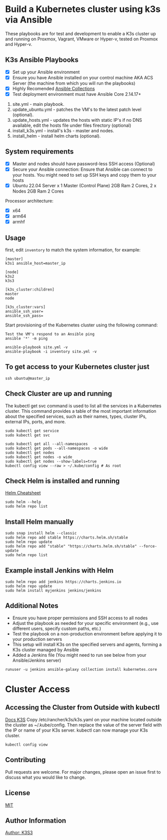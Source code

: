 # Build a Kubernetes cluster using k3s via Ansible

These playbooks are for test and development to enable a K3s cluster up and running on Proxmox, Vagrant, VMware or Hyper-v, tested on Proxmox and Hyper-v.

## K3s Ansible Playbooks

- [X] Set up your Ansible environment
- [X] Ensure you have Ansible installed on your control machine AKA ACS Server (the machine from which you will run the playbooks)
- [x] Highly Recomended [Ansible Collections](https://docs.ansible.com/ansible/latest/collections_guide/collections_installing.html)
- [X] Test deployment environment must have Ansible Core 2.14.17+

1. site.yml - main playbook.
2. update_ubuntu.yml - patches the VM's to the latest patch level (optional).
3. update_hosts.yml - updates the hosts with static IP's if no DNS available, edit the hosts file under files firectory (optional)
4. install_k3s.yml - install's k3s - master and nodes.
5. install_helm - install helm charts (optional).

## System requirements

- [X] Master and nodes should have password-less SSH access (Optional)
- [x] Secure your Ansible connection: Ensure that Ansible can connect to your hosts. You might need to set up SSH keys and copy them to your hosts
- [X] Ubuntu 22.04 Server  x 1 Master (Control Plane) 2GB Ram 2 Cores, 2 x Nodes 2GB Ram 2 Cores

Processor architecture:

- [X] x64
- [X] arm64
- [X] armhf

## Usage

first, edit `inventory` to match the system information, for example:

```
[master]
k3s1 ansible_host=master_ip

[node]
k3s2
k3s3

[k3s_cluster:children]
master
node

[k3s_cluster:vars]
ansible_ssh_user=
ansible_ssh_pass=
```
Start provisioning of the Kubernetes cluster using the following command:

```
Test the VM's respond to an Ansible ping
ansible '*' -m ping

ansible-playbook site.yml -v
ansible-playbook -i inventory site.yml -v

```

## To get access to your **Kubernetes** cluster just

```
ssh ubuntu@master_ip
```

## Check Cluster are up and running
The kubectl get svc command is used to list all the services in a Kubernetes cluster. This command provides a table of the most important information about the specified services, such as their names, types, cluster IPs, external IPs, ports, and more.

```
sudo kubectl get service 
sudo kubectl get svc 

sudo kubectl get all --all-namespaces
sudo kubectl get pods --all-namespaces -o wide
sudo kubectl get nodes
sudo kubectl get nodes -o wide
sudo kubectl get nodes --show-labels=true
kubectl config view --raw > ~/.kube/config # As root
```

## Check Helm is installed and running
[Helm Cheatsheet](https://helm.sh/docs/intro/cheatsheet/)

```
sudo helm --help
sudo helm repo list
```

## Install Helm manually
```
sudo snap install helm --classic
sudo helm repo add stable https://charts.helm.sh/stable
sudo helm repo update
sudo helm repo add "stable" "https://charts.helm.sh/stable" --force-update
sudo helm repo list
```

## Example install Jenkins with Helm
```
sudo helm repo add jenkins https://charts.jenkins.io
sudo helm repo update
sudo helm install myjenkins jenkins/jenkins
```

## Additional Notes
- Ensure you have proper permissions and SSH access to all nodes
- Adjust the playbook as needed for your specific environment (e.g., use different users, specify custom paths, etc.)
- Test the playbook on a non-production environment before applying it to your production servers
- This setup will install K3s on the specified servers and agents, forming a K3s cluster managed by Ansible
- Added a Jenkins file (You might need to run see below from your Ansible/Jenkins server)
```
runuser -u jenkins ansible-galaxy collection install kubernetes.core
```

# Cluster Access
## Accessing the Cluster from Outside with kubectl
[Docs K3S](https://docs.k3s.io/cluster-access)
Copy /etc/rancher/k3s/k3s.yaml on your machine located outside the cluster as ~/.kube/config. Then replace the value of the server field with the IP or name of your K3s server. kubectl can now manage your K3s cluster.

```
kubectl config view
```

## Contributing
Pull requests are welcome. For major changes, please open an issue first to discuss what you would like to change.

## License
[MIT](https://choosealicense.com/licenses/mit/)

## Author Information

[Author: K3S3](https://github.com/k3s3)
